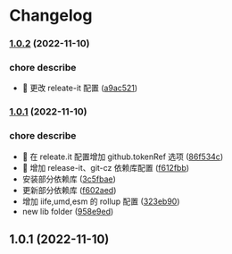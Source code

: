 # Changelog

### [1.0.2](https://github.com/MoonCheung/the-library/compare/1.0.1...v1.0.2) (2022-11-10)

### chore describe

- 🤖 更改 releate-it 配置 ([a9ac521](https://github.com/MoonCheung/the-library/commit/a9ac5216861a965274addac7d28478a7fe25ff87))

### [1.0.1](https://github.com/MoonCheung/the-library/compare/958e9ede9e04db629039b73f89e23fd9ca76552b...1.0.1) (2022-11-10)

### chore describe

- 🤖 在 releate.it 配置增加 github.tokenRef 选项 ([86f534c](https://github.com/MoonCheung/the-library/commit/86f534c1b58edcd702dba318c5569031795b2ada))
- 🤖 增加 release-it、git-cz 依赖库配置 ([f612fbb](https://github.com/MoonCheung/the-library/commit/f612fbb2c5ebbd5451da4ca31db66bb72a3d04ae))
- 安装部分依赖库 ([3c5fbae](https://github.com/MoonCheung/the-library/commit/3c5fbae5beb0eab747c73be90bb5e1e3dd5d3f4e))
- 更新部分依赖库 ([f602aed](https://github.com/MoonCheung/the-library/commit/f602aed274a22b594b41eeec5d3133634545c566))
- 增加 iife,umd,esm 的 rollup 配置 ([323eb90](https://github.com/MoonCheung/the-library/commit/323eb901fc0024e8c5777caa232ad0498a433f6a))
- new lib folder ([958e9ed](https://github.com/MoonCheung/the-library/commit/958e9ede9e04db629039b73f89e23fd9ca76552b))

## 1.0.1 (2022-11-10)
